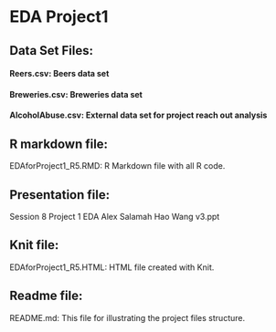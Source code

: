 # EDA Project1
## Data Set Files:
#### Reers.csv: Beers data set
#### Breweries.csv: Breweries data set
#### AlcoholAbuse.csv: External data set for project reach out analysis

## R markdown file:
EDAforProject1_R5.RMD: R Markdown file with all R code.

## Presentation file:
Session 8 Project 1 EDA Alex Salamah Hao Wang v3.ppt

## Knit file:
EDAforProject1_R5.HTML: HTML file created with Knit.

## Readme file:
README.md: This file for illustrating the project files structure.
 
